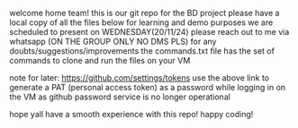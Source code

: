 welcome home team!
this is our git repo for the BD project
please have a local copy of all the files below for learning and demo purposes 
we are scheduled to present on WEDNESDAY(20/11/24)
please reach out to me via whatsapp (ON THE GROUP ONLY NO DMS PLS) for any doubts/suggestions/improvements 
the commands.txt file has the set of commands to clone and run the files on your VM

note for later: 
https://github.com/settings/tokens
use the above link to generate a PAT (personal access token) as a password while logging in on the VM 
as github password service is no longer operational

hope yall have a smooth experience with this repo!
happy coding!
